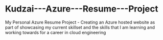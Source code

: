 # Kudzai---Azure---Resume---Project
My Personal Azure Resume Project - Creating an Azure hosted website as part of showcasing my current skillset and the skills that I am learning and working towards for a career in cloud engineering 
